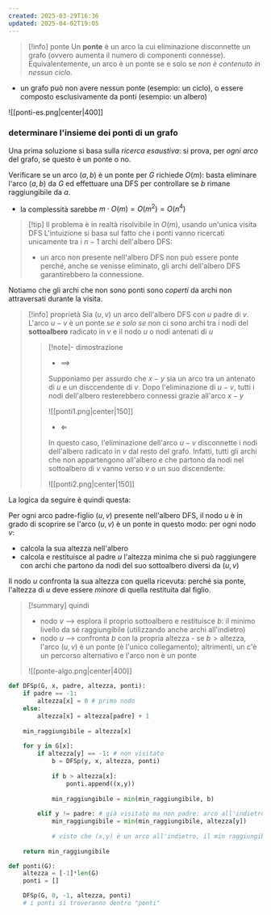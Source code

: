 ```yaml
---
created: 2025-03-29T16:36
updated: 2025-04-02T19:05
---
```

> [!info] ponte
> Un **ponte** è un arco la cui eliminazione disconnette un grafo (ovvero aumenta il numero di componenti connesse). Equivalentemente, un arco è un ponte se e solo se *non è contenuto in nessun ciclo*. 

- un grafo può non avere nessun ponte (esempio: un ciclo), o essere composto esclusivamente da ponti (esempio: un albero)

![[ponti-es.png|center|400]]

### determinare l'insieme dei ponti di un grafo
Una prima soluzione si basa sulla *ricerca esaustiva*: si prova, per *ogni arco* del grafo, se questo è un ponte o no.

Verificare se un arco $(a,b)$ è un ponte per $G$ richiede $O(m)$: basta eliminare l'arco $(a,b)$ da $G$ ed effettuare una DFS per controllare se $b$ rimane raggiungibile da $a$.
- la complessità sarebbe $m\cdot O(m)=O(m^2)=O(n^4)$

>[!tip] Il problema è in realtà risolvibile in $O(m)$, usando un'unica visita DFS
>L'intuizione si basa sul fatto che i ponti vanno ricercati unicamente tra i $n-1$ archi dell'albero DFS: 
>- un arco non presente nell'albero DFS non può essere ponte perché, anche se venisse eliminato, gli archi dell'albero DFS garantirebbero la connessione.

Notiamo che gli archi che non sono ponti sono *coperti* da archi non attraversati durante la visita.

>[!info] proprietà
>Sia $(u,v)$ un arco dell'albero DFS con $u$ padre di $v$. L'arco $u-v$ è un ponte *se e solo se* non ci sono archi tra i nodi del **sottoalbero** radicato in $v$ e il nodo $u$ o nodi antenati di $u$
>
>>[!note]- dimostrazione
>> - $\implies$
>> 
>> Supponiamo per assurdo che $x-y$ sia un arco tra un antenato di $u$ e un disccendente di $v$. Dopo l'eliminazione di $u-v$, tutti i nodi dell'albero resterebbero connessi grazie all'arco $x-y$
>> 
>> ![[ponti1.png|center|150]]
>> 
>> - $\Longleftarrow$
>>
>>In questo caso, l'eliminazione dell'arco $u-v$ disconnette i nodi dell'albero radicato in $v$ dal resto del grafo. Infatti, tutti gli archi che non appartengono all'albero e che partono da nodi nel sottoalbero di $v$ vanno verso $v$ o un suo discendente.
>>
>>![[ponti2.png|center|150]]

La logica da seguire è quindi questa:

Per ogni arco padre-figlio $(u,v)$ presente nell'albero DFS, il nodo $u$ è in grado di scoprire se l'arco $(u,\,v)$ è un ponte in questo modo: per ogni nodo $v$:
- calcola la sua altezza nell'albero
- calcola e restituisce al padre $u$ l'altezza minima che si può raggiungere con archi che partono da nodi del suo sottoalbero diversi da $(u,\,v)$

Il nodo $u$ confronta la sua altezza con quella ricevuta: perché sia ponte, l'altezza di $u$ deve essere *minore* di quella restituita dal figlio.

>[!summary] quindi
>- nodo $v$ --> esplora il proprio sottoalbero e restituisce $b$: il minimo livello da sé raggiungibile (utilizzando anche archi all'indietro)
>- nodo $u$ --> confronta $b$ con la propria altezza - se $b>\text{altezza}$, l'arco $(u,\,v)$ è un ponte (è l'unico collegamento); altrimenti, un c'è un percorso alternativo e l'arco non è un ponte
>
>![[ponte-algo.png|center|400]]

```python
def DFSp(G, x, padre, altezza, ponti):
	if padre == -1:
		altezza[x] = 0 # primo nodo
	else:
		altezza[x] = altezza[padre] + 1
	
	min_raggiungibile = altezza[x]
	
	for y in G[x]:
		if altezza[y] == -1: # non visitato
			b = DFSp(y, x, altezza, ponti)
			
			if b > altezza[x]:
				ponti.append((x,y))
			
			min_raggiungibile = min(min_raggiungibile, b)
		
		elif y != padre: # già visitato ma non padre: arco all'indietro
			min_raggiungibile = min(min_raggiungibile, altezza[y])
			
			# visto che (x,y) è un arco all'indietro, il min raggiungibile sarà sicuramente <= altezza[y] (y potrebbe arrivare ancora più indietro)
	
	return min_raggiungibile

def ponti(G):
	altezza = [-1]*len(G)
	ponti = []

	DFSp(G, 0, -1, altezza, ponti) 
	# i ponti si troveranno dentro "ponti"
```